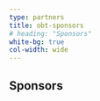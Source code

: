 ```yaml
---
type: partners
title: obt-sponsors
# heading: "Sponsors"
white-bg: true
col-width: wide
---
```


## <span class="emphasized-header">Sponsors</span>
